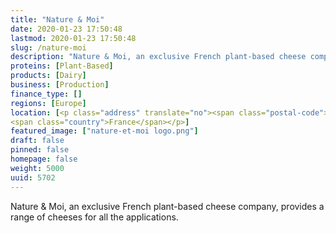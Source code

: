 ```yaml
---
title: "Nature & Moi"
date: 2020-01-23 17:50:48
lastmod: 2020-01-23 17:50:48
slug: /nature-moi
description: "Nature & Moi, an exclusive French plant-based cheese company, provides a range of cheeses for all the applications."
proteins: [Plant-Based]
products: [Dairy]
business: [Production]
finance_type: []
regions: [Europe]
location: [<p class="address" translate="no"><span class="postal-code">44600</span> <span class="locality">Saint-Nazaire</span><br>
<span class="country">France</span></p>]
featured_image: ["nature-et-moi logo.png"]
draft: false
pinned: false
homepage: false
weight: 5000
uuid: 5702
---
```

<p>Nature & Moi, an exclusive French plant-based cheese company, provides a range of cheeses for all the applications.</p>
